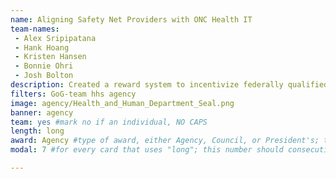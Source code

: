 ```yaml
---
name: Aligning Safety Net Providers with ONC Health IT
team-names: 
 - Alex Sripipatana
 - Hank Hoang
 - Kristen Hansen
 - Bonnie Ohri
 - Josh Bolton
description: Created a reward system to incentivize federally qualified health centers to use Electronic Health Records to increase efficiency in all aspects of patient care. This initiative has led to positive health outcomes for 28+ million patients.
filters: GoG-team hhs agency
image: agency/Health_and_Human_Department_Seal.png
banner: agency
team: yes #mark no if an individual, NO CAPS 
length: long
award: Agency #type of award, either Agency, Council, or President's; this is case sensitive so make sure to match the options listed exactly. This section generates the format of the card
modal: 7 #for every card that uses "long"; this number should consecutively increase and never be the same

---
```

